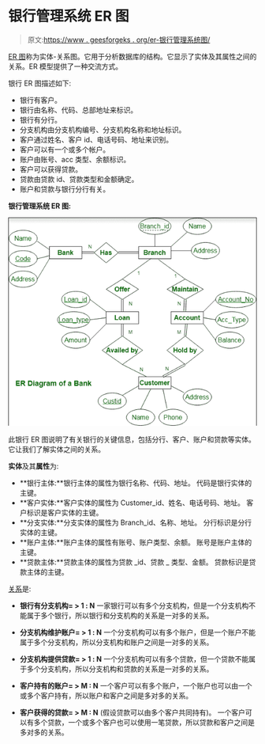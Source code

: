 # 银行管理系统 ER 图

> 原文:[https://www . geesforgeks . org/er-银行管理系统图/](https://www.geeksforgeeks.org/er-diagram-of-bank-management-system/)

[ER 图](https://www.geeksforgeeks.org/introduction-of-er-model/)称为实体-关系图。它用于分析数据库的结构。它显示了实体及其属性之间的关系。ER 模型提供了一种交流方式。

银行 ER 图描述如下:

*   银行有客户。
*   银行由名称、代码、总部地址来标识。
*   银行有分行。
*   分支机构由分支机构编号、分支机构名称和地址标识。
*   客户通过姓名、客户 id、电话号码、地址来识别。
*   客户可以有一个或多个帐户。
*   账户由账号、acc 类型、余额标识。
*   客户可以获得贷款。
*   贷款由贷款 id、贷款类型和金额确定。
*   账户和贷款与银行分行有关。

**银行管理系统 ER 图:**

![](img/4b158fcfbab758c5f6673f018191b093.png)

此银行 ER 图说明了有关银行的关键信息，包括分行、客户、账户和贷款等实体。它让我们了解实体之间的关系。

**实体**及其**属性**为:

*   **银行主体:**银行主体的属性为银行名称、代码、地址。
    代码是银行实体的主键。
*   **客户实体:**客户实体的属性为 Customer_id、姓名、电话号码、地址。
    客户标识是客户实体的主键。
*   **分支实体:**分支实体的属性为 Branch_id、名称、地址。
    分行标识是分行实体的主键。
*   **账户主体:**账户主体的属性有账号、账户类型、余额。
    账号是账户主体的主键。
*   **贷款主体:**贷款主体的属性为贷款 _id、贷款 _ 类型、金额。
    贷款标识是贷款主体的主键。

[关系](https://www.geeksforgeeks.org/attributes-to-relationships-in-er-model/)是:

*   **银行有分支机构= > 1 : N**
    一家银行可以有多个分支机构，但是一个分支机构不能属于多个银行，所以银行和分支机构的关系是一对多的关系。

*   **分支机构维护账户= > 1 : N**
    一个分支机构可以有多个账户，但是一个账户不能属于多个分支机构，所以分支机构和账户之间是一对多的关系。

*   **分支机构提供贷款= > 1 : N**
    一个分支机构可以有多个贷款，但一个贷款不能属于多个分支机构，所以分支机构和贷款的关系是一对多的关系。

*   **客户持有的账户= > M : N**
    一个客户可以有多个账户，一个账户也可以由一个或多个客户持有，所以账户和客户之间是多对多的关系。

*   **客户获得的贷款= > M : N**
    (假设贷款可以由多个客户共同持有)。
    一个客户可以有多个贷款，一个或多个客户也可以使用一笔贷款，所以贷款和客户之间是多对多的关系。